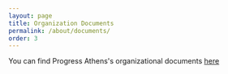 ```yaml
---
layout: page
title: Organization Documents
permalink: /about/documents/
order: 3
---
```


You can find Progress Athens's organizational documents [here](https://drive.google.com/drive/folders/1fwlfVIrJP0dpkukju25xSTlgVsznhhma)
